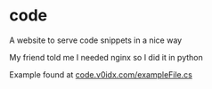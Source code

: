 # code
A website to serve code snippets in a nice way

My friend told me I needed nginx so I did it in python

Example found at [code.v0idx.com/exampleFile.cs](https://code.v0idx.com/exampleFile.cs)
